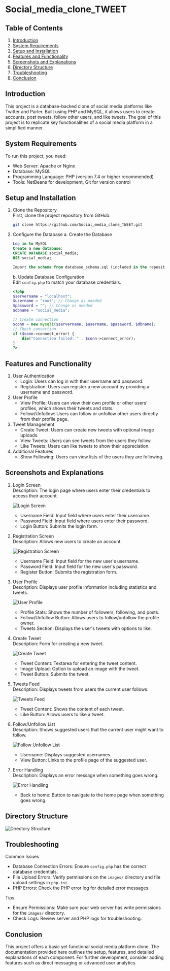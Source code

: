 # Social_media_clone_TWEET

## Table of Contents
1. [Introduction](#introduction)
2. [System Requirements](#system-requirements)
3. [Setup and Installation](#setup-and-installation)
4. [Features and Functionality](#features-and-functionality)
5. [Screenshots and Explanations](#screenshots-and-explanations)
6. [Directory Structure](#directory-structure)
7. [Troubleshooting](#troubleshooting)
8. [Conclusion](#conclusion)

## Introduction
This project is a database-backed clone of social media platforms like Twitter and Parler. Built using PHP and MySQL, it allows users to create accounts, post tweets, follow other users, and like tweets. The goal of this project is to replicate key functionalities of a social media platform in a simplified manner.

## System Requirements
To run this project, you need:
- Web Server: Apache or Nginx
- Database: MySQL
- Programming Language: PHP (version 7.4 or higher recommended)
- Tools: NetBeans for development, Git for version control

## Setup and Installation
1. Clone the Repository  
    First, clone the project repository from GitHub:  
    ```bash
    git clone https://github.com/Social_media_clone_TWEET.git
    ```
2. Configure the Database
    a. Create the Database
    ```sql
    Log in to MySQL
    Create a new database:
    CREATE DATABASE social_media;
    USE social_media;

    Import the schema from database_schema.sql (included in the repository):
    ```
    b. Update Database Configuration  
    Edit `config.php` to match your database credentials.
    ```php
    <?php
    $servername = "localhost";
    $username = "root"; // Change as needed
    $password = ""; // Change as needed
    $dbname = "social_media";

    // Create connection
    $conn = new mysqli($servername, $username, $password, $dbname);
    // Check connection
    if ($conn->connect_error) {
        die("Connection failed: " . $conn->connect_error);
    }
    ?>
    ```

## Features and Functionality
1. User Authentication
    - Login: Users can log in with their username and password.
    - Registration: Users can register a new account by providing a username and password.
2. User Profile
    - View Profile: Users can view their own profile or other users' profiles, which shows their tweets and stats.
    - Follow/Unfollow: Users can follow or unfollow other users directly from their profile page.
3. Tweet Management
    - Create Tweet: Users can create new tweets with optional image uploads.
    - View Tweets: Users can see tweets from the users they follow.
    - Like Tweets: Users can like tweets to show their appreciation.
4. Additional Features
    - Show Following: Users can view lists of the users they are following.

## Screenshots and Explanations
1. Login Screen  
    Description: The login page where users enter their credentials to access their account.
   
    ![Login Screen](https://github.com/user-attachments/assets/9381233e-1bbc-42b1-92d1-8ad167de76a6)
    - Username Field: Input field where users enter their username.
    - Password Field: Input field where users enter their password.
    - Login Button: Submits the login form.

2. Registration Screen  
    Description: Allows new users to create an account.
   
    ![Registration Screen](https://github.com/user-attachments/assets/edb6c467-3863-4240-977a-eb6e39e9a0ad)
    - Username Field: Input field for the new user's username.
    - Password Field: Input field for the new user's password.
    - Register Button: Submits the registration form.

3. User Profile  
    Description: Displays user profile information including statistics and tweets.
   
    ![User Profile](https://github.com/user-attachments/assets/4bea3c1d-d20d-43c6-a260-648fc00a565c)
    - Profile Stats: Shows the number of followers, following, and posts.
    - Follow/Unfollow Button: Allows users to follow/unfollow the profile owner.
    - Tweets Section: Displays the user's tweets with options to like.

4. Create Tweet  
    Description: Form for creating a new tweet.
   
    ![Create Tweet](https://github.com/user-attachments/assets/ffe083b5-dfb5-44cf-aec4-fb76e9d3a391)
    - Tweet Content: Textarea for entering the tweet content.
    - Image Upload: Option to upload an image with the tweet.
    - Tweet Button: Submits the tweet.

5. Tweets Feed  
    Description: Displays tweets from users the current user follows.
   
    ![Tweets Feed](https://github.com/user-attachments/assets/88da0eec-a94b-439e-a9c8-51e80fd0fafb)
    - Tweet Content: Shows the content of each tweet.
    - Like Button: Allows users to like a tweet.

6. Follow/Unfollow List  
    Description: Shows suggested users that the current user might want to follow.
   
    ![Follow Unfollow List](https://github.com/user-attachments/assets/072779b7-f062-461f-aa6c-6e3ba8e37f0f)
    - Username: Displays suggested usernames.
    - View Button: Links to the profile page of the suggested user.
      
7. Error Handling  
    Description: Displays an error message when something goes wrong.
   
    ![Error Handling](https://github.com/user-attachments/assets/05e1fa5f-d981-4439-afa6-b9ed5116b2da)
    - Back to home: Button to navigate to the home page when something goes wrong.

## Directory Structure 
![Directory Structure](https://github.com/user-attachments/assets/c1382ad1-e71f-4897-9c4b-32d8f27ace13)
    

## Troubleshooting
Common Issues
- Database Connection Errors: Ensure `config.php` has the correct database credentials.
- File Upload Errors: Verify permissions on the `images/` directory and file upload settings in `php.ini`.
- PHP Errors: Check the PHP error log for detailed error messages.

Tips
- Ensure Permissions: Make sure your web server has write permissions for the `images/` directory.
- Check Logs: Review server and PHP logs for troubleshooting.

## Conclusion
This project offers a basic yet functional social media platform clone. The documentation provided here outlines the setup, features, and detailed explanations of each component. For further development, consider adding features such as direct messaging or advanced user analytics.

